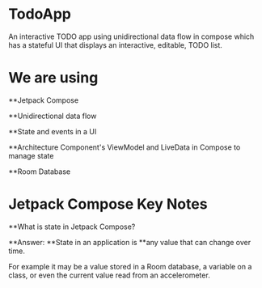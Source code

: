 # TodoApp
An interactive TODO app using unidirectional data flow in compose which has a stateful UI that displays an interactive, editable, TODO list.

# We are using
**Jetpack Compose

**Unidirectional data flow

**State and events in a UI

**Architecture Component's ViewModel and LiveData in Compose to manage state

**Room Database


# Jetpack Compose Key Notes
**What is state in Jetpack Compose?

**Answer:
**State
 in an application is
 **any value that can change
 over time.

For example it may be a value stored in a Room database, a variable on a class, or even the current value read from an accelerometer.


